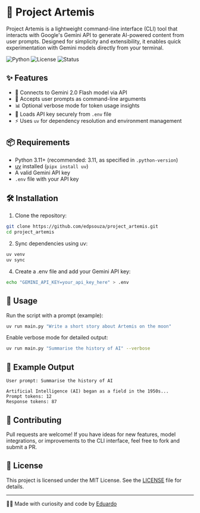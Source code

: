 # 🚀 Project Artemis

Project Artemis is a lightweight command-line interface (CLI) tool that interacts with Google's Gemini API to generate AI-powered content from user prompts. Designed for simplicity and extensibility, it enables quick experimentation with Gemini models directly from your terminal.

![Python](https://img.shields.io/badge/Python-3.8%2B-blue.svg)
![License](https://img.shields.io/badge/License-MIT-green.svg)
![Status](https://img.shields.io/badge/Status-Active-brightgreen.svg)

## ✨ Features

- 🔗 Connects to Gemini 2.0 Flash model via API
- 🧠 Accepts user prompts as command-line arguments
- 📊 Optional verbose mode for token usage insights
- 🔐 Loads API key securely from `.env` file
- ⚡ Uses `uv` for dependency resolution and environment management

## 📦 Requirements

- Python 3.11+ (recommended: 3.11, as specified in `.python-version`)
- [uv](https://docs.astral.sh/uv/) installed (`pipx install uv`)
- A valid Gemini API key
- `.env` file with your API key

## 🛠 Installation

1. Clone the repository:
 ```bash
 git clone https://github.com/edpsouza/project_artemis.git
 cd project_artemis
```

2. Sync dependencies using uv:
```bash
uv venv
uv sync
```

4. Create a .env file and add your Gemini API key:
```bash
echo "GEMINI_API_KEY=your_api_key_here" > .env
```

## 🚀 Usage

Run the script with a prompt (example): 
```bash
uv run main.py "Write a short story about Artemis on the moon"
```
Enable verbose mode for detailed output:
```bash
uv run main.py "Summarise the history of AI" --verbose
```

## 🧪 Example Output
```text
User prompt: Summarise the history of AI

Artificial Intelligence (AI) began as a field in the 1950s...
Prompt tokens: 12
Response tokens: 87
```

## 🤝 Contributing

Pull requests are welcome! If you have ideas for new features, model integrations, or improvements to the CLI interface, feel free to fork and submit a PR.

## 📜 License

This project is licensed under the MIT License. See the [LICENSE](LICENSE) file for details.

---
🧠✨ Made with curiosity and code by [Eduardo](https://github.com/edpsouza)
 


